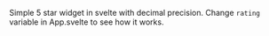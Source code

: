 Simple 5 star widget in svelte with decimal precision.
Change `rating` variable in App.svelte to see how it works.

